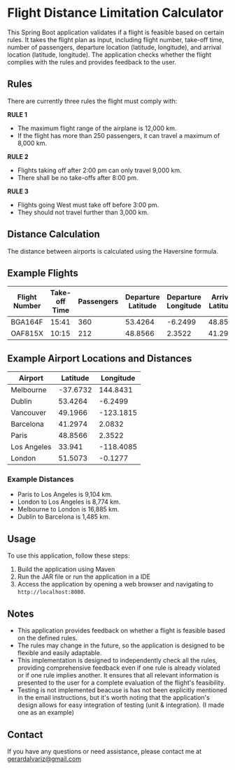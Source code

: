 # Flight Distance Limitation Calculator

This Spring Boot application validates if a flight is feasible based on certain rules. It takes the flight plan as input, including flight number, take-off time, number of passengers, departure location (latitude, longitude), and arrival location (latitude, longitude). The application checks whether the flight complies with the rules and provides feedback to the user.

## Rules

There are currently three rules the flight must comply with:

**RULE 1**
- The maximum flight range of the airplane is 12,000 km.
- If the flight has more than 250 passengers, it can travel a maximum of 8,000 km.

**RULE 2**
- Flights taking off after 2:00 pm can only travel 9,000 km.
- There shall be no take-offs after 8:00 pm.

**RULE 3**
- Flights going West must take off before 3:00 pm.
- They should not travel further than 3,000 km.

## Distance Calculation

The distance between airports is calculated using the Haversine formula.

## Example Flights

| Flight Number | Take-off Time | Passengers | Departure Latitude | Departure Longitude | Arrival Latitude | Arrival Longitude |
|---------------|---------------|------------|--------------------|---------------------|------------------|-------------------|
| BGA164F       | 15:41         | 360        | 53.4264            | -6.2499             | 48.8566          | 2.3522            |
| OAF815X       | 10:15         | 212        | 48.8566            | 2.3522              | 41.2974          | 2.0832            |

## Example Airport Locations and Distances

| Airport   | Latitude  | Longitude   |
|-----------|-----------|-------------|
| Melbourne | -37.6732  | 144.8431    |
| Dublin    | 53.4264   | -6.2499     |
| Vancouver | 49.1966   | -123.1815   |
| Barcelona | 41.2974   | 2.0832      |
| Paris     | 48.8566   | 2.3522      |
| Los Angeles | 33.941  | -118.4085   |
| London    | 51.5073   | -0.1277     |

### Example Distances
- Paris to Los Angeles is 9,104 km.
- London to Los Angeles is 8,774 km.
- Melbourne to London is 16,885 km.
- Dublin to Barcelona is 1,485 km.

## Usage

To use this application, follow these steps:

1. Build the application using Maven
2. Run the JAR file or run the application in a IDE
3. Access the application by opening a web browser and navigating to `http://localhost:8080`.

## Notes

-  This application provides feedback on whether a flight is feasible based on the defined rules.
- The rules may change in the future, so the application is designed to be flexible and easily adaptable.
- This implementation is designed to independently check all the rules, providing comprehensive feedback even if one rule is already violated or if one rule implies another. It ensures that all relevant information is presented to the user for a complete evaluation of the flight's feasibility.
- Testing is not implemented beacuse is has not been explicitly mentioned in the email instructions, but it's worth noting that the application's design allows for easy integration of testing (unit & integration). (I made one as an example)

## Contact

If you have any questions or need assistance, please contact me at gerardalvariz@gmail.com
